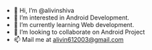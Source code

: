 - 👋 Hi, I’m @alivinshiva
- 👀 I’m interested in Android Development.
- 🌱 I’m currently learning Web development.
- 💞️ I’m looking to collaborate on Android Project
- 📫  Mail me at alivin612003@gmail.com
  
<!---
alivinshiva/alivinshiva is a ✨ special ✨ repository because its `README.md` (this file) appears on your GitHub profile.
You can click the Preview link to take a look at your changes.
--->

